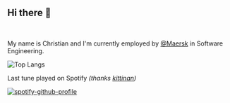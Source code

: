 ## Hi there 👋

</br>

<p>My name is <span>Christian</span> and I'm currently employed by <a href="https://www.maersk.com" target="_blank" rel="noreferrer">@Maersk</a> in Software Engineering.</p>

![Top Langs](https://github-readme-stats.vercel.app/api/top-langs/?username=lindeneg&theme=onedark&langs_count=6&hide=javascript,css,objective-c)

Last tune played on Spotify _(thanks [kittinan](https://github.com/kittinan/spotify-github-profile))_

[![spotify-github-profile](https://spotify-github-profile.vercel.app/api/view?uid=vk4ufrc3x64tqv17pnxln7g2e&cover_image=true&theme=novatorem&bar_color=ff0505&bar_color_cover=true)](https://spotify-github-profile.vercel.app/api/view?uid=vk4ufrc3x64tqv17pnxln7g2e&redirect=true)
